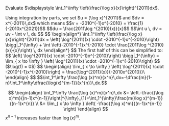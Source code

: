 Evaluate $\displaystyle \int_1^\infty \left(\frac{\log x}{x}\right)^{2011}dx$.

<div style='display: none'>
int u dv = uv - ind v du
</div>
Using integration by parts, we set $u = (\log x)^{2011}$  and $dv = x^{-2011}\,dx$ which means 
$$v = -2010^{-1}x^{-2010} = \frac{1}{-2010x^{2021}}$$
$$du = \frac{2011\log ^{2010}(x)}{x}$$
$$\int u \, dv =  uv - \int  v \, du $$
$$
\begin{align*}
\int_1^\infty \left(\frac{\log x}{x}\right)^{2011}dx = \left( \log^{2011}(x) \cdot -2010^{-1}x^{-2010}\right) \bigg|_1^{\infty} + \int \left(-2010^{-1}x^{-2010} \cdot \frac{2011\log ^{2010}(x)}{x}\right) \, dx 
\end{align*}
$$
The first half of this can be simplified to:
$$
\left( \log^{2011}(x) \cdot -2010^{-1}x^{-2010}\right) \bigg|_1^{\infty} = \lim_{ x \to \infty } \left( \log^{2011}(x) \cdot -2010^{-1}x^{-2010}\right)
$$ ($\log(1) = 0$)
$$
\begin{align}
\lim_{ x \to \infty } \left( \log^{2011}(x) \cdot -2010^{-1}x^{-2010}\right) = \frac{\log^{2011}(x)}{-2010x^{2010}}\
\end{align}
$$
$$\int_1^\infty \frac{\log (x)^m}{x^n}\,dx=-\dfrac{m}{1-n}\int_1^\infty\dfrac{\log(x)^{m-1}}{x^{n}}\,dx.$$

$$
\begin{align}
\int_1^\infty \frac{\log (x)^m}{x^n}\,dx &= \left.-\frac{(\log x)^m}{(n-1)x^{n-1}}\right|^{\infty}_{1}+\int_1^{\infty}\frac{m(\log x)^{m-1}}{(n-1)x^{n}} \\
&= \lim_{ x \to \infty } \left( -\frac{(\log x)^m}{(n-1)x^{n-1}} \right) 
\end{align}
$$
$x^{n-1}$ increases faster than $\log(x)^m$.